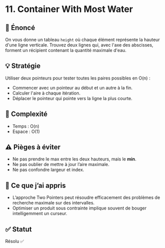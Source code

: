 # 11. Container With Most Water

## 📝 Énoncé
On vous donne un tableau `height` où chaque élément représente la hauteur d'une ligne verticale. Trouvez deux lignes qui, avec l'axe des abscisses, forment un récipient contenant la quantité maximale d'eau.

## 💡 Stratégie
Utiliser deux pointeurs pour tester toutes les paires possibles en O(n) :
- Commencer avec un pointeur au début et un autre à la fin.
- Calculer l'aire à chaque itération.
- Déplacer le pointeur qui pointe vers la ligne la plus courte.

## 🧠 Complexité
- Temps : O(n)
- Espace : O(1)

## ⚠️ Pièges à éviter
- Ne pas prendre le max entre les deux hauteurs, mais le **min**.
- Ne pas oublier de mettre à jour l’aire maximale.
- Ne pas confondre largeur et index.

## 💬 Ce que j’ai appris
- L’approche Two Pointers peut résoudre efficacement des problèmes de recherche maximale sur des intervalles.
- Optimiser un produit sous contrainte implique souvent de bouger intelligemment un curseur.

## ✅ Statut
Résolu ✅
